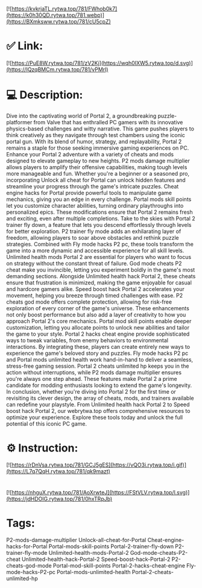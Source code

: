 [![https://kvkrjaTL.rytwa.top/781/FWhob0k7](https://k0h30QD.rytwa.top/781.webp)](https://BXmksww.rytwa.top/781/cU5cpZ)
# ✅ Link:
[![https://PuE8W.rytwa.top/781/zV2Kj](https://wqh0IXW5.rytwa.top/d.svg)](https://IQzqBMCm.rytwa.top/781/vPMrl)
# 💻 Description:
Dive into the captivating world of Portal 2, a groundbreaking puzzle-platformer from Valve that has enthralled PC gamers with its innovative physics-based challenges and witty narrative. This game pushes players to think creatively as they navigate through test chambers using the iconic portal gun. With its blend of humor, strategy, and replayability, Portal 2 remains a staple for those seeking immersive gaming experiences on PC.
Enhance your Portal 2 adventure with a variety of cheats and mods designed to elevate gameplay to new heights. P2 mods damage multiplier allows players to amplify their offensive capabilities, making tough levels more manageable and fun. Whether you're a beginner or a seasoned pro, incorporating Unlock all cheat for Portal can unlock hidden features and streamline your progress through the game's intricate puzzles.
Cheat engine hacks for Portal provide powerful tools to manipulate game mechanics, giving you an edge in every challenge. Portal mods skill points let you customize character abilities, turning ordinary playthroughs into personalized epics. These modifications ensure that Portal 2 remains fresh and exciting, even after multiple completions.
Take to the skies with Portal 2 trainer fly down, a feature that lets you descend effortlessly through levels for better exploration. P2 trainer fly mode adds an exhilarating layer of freedom, allowing players to soar above obstacles and rethink puzzle strategies. Combined with Fly mode hacks P2 pc, these tools transform the game into a more dynamic and accessible experience for all skill levels.
Unlimited health mods Portal 2 are essential for players who want to focus on strategy without the constant threat of failure. God mode cheats P2 cheat make you invincible, letting you experiment boldly in the game's most demanding sections. Alongside Unlimited health hack Portal 2, these cheats ensure that frustration is minimized, making the game enjoyable for casual and hardcore gamers alike.
Speed boost hack Portal 2 accelerates your movement, helping you breeze through timed challenges with ease. P2 cheats god mode offers complete protection, allowing for risk-free exploration of every corner of the game's universe. These enhancements not only boost performance but also add a layer of creativity to how you approach Portal 2's core mechanics.
Portal mod skill points enable deeper customization, letting you allocate points to unlock new abilities and tailor the game to your style. Portal 2 hacks cheat engine provide sophisticated ways to tweak variables, from enemy behaviors to environmental interactions. By integrating these, players can create entirely new ways to experience the game's beloved story and puzzles.
Fly mode hacks P2 pc and Portal mods unlimited health work hand-in-hand to deliver a seamless, stress-free gaming session. Portal 2 cheats unlimited hp keeps you in the action without interruptions, while P2 mods damage multiplier ensures you're always one step ahead. These features make Portal 2 a prime candidate for modding enthusiasts looking to extend the game's longevity.
In conclusion, whether you're diving into Portal 2 for the first time or revisiting its clever design, the array of cheats, mods, and trainers available can redefine your playstyle. From Unlimited health hack Portal 2 to Speed boost hack Portal 2, our webrytwa.top offers comprehensive resources to optimize your experience. Explore these tools today and unlock the full potential of this iconic PC game.

# ⚙️ Instruction:
[![https://rDnVsa.rytwa.top/781/GCJ5gES](https://vQO3i.rytwa.top/i.gif)](https://L7q7QqH.rytwa.top/781/qk9mazt)
#
[![https://nhguX.rytwa.top/781/AoXrwteJ](https://FStVLV.rytwa.top/l.svg)](https://jdHDOlG.rytwa.top/781/0hxTRpJb)
# Tags:
P2-mods-damage-multiplier Unlock-all-cheat-for-Portal Cheat-engine-hacks-for-Portal Portal-mods-skill-points Portal-2-trainer-fly-down P2-trainer-fly-mode Unlimited-health-mods-Portal-2 God-mode-cheats-P2-cheat Unlimited-health-hack-Portal-2 Speed-boost-hack-Portal-2 P2-cheats-god-mode Portal-mod-skill-points Portal-2-hacks-cheat-engine Fly-mode-hacks-P2-pc Portal-mods-unlimited-health Portal-2-cheats-unlimited-hp





